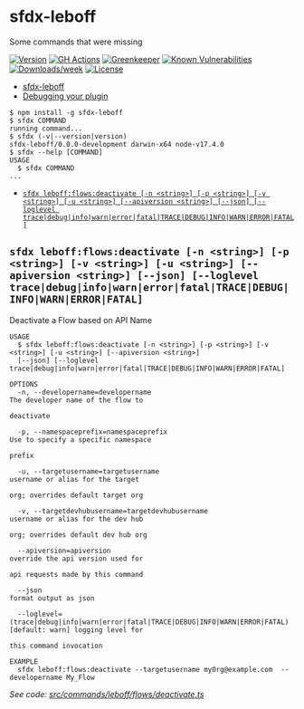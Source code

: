 # sfdx-leboff

Some commands that were missing

[![Version](https://img.shields.io/npm/v/sfdx-leboff.svg)](https://npmjs.org/package/sfdx-leboff)
[![GH Actions](https://github.com/leboff/sfdx-leboff/actions/workflows/release.yml/badge.svg)](https://github.com/leboff/sfdx-leboff/actions)
[![Greenkeeper](https://badges.greenkeeper.io/leboff/sfdx-leboff.svg)](https://greenkeeper.io/)
[![Known Vulnerabilities](https://snyk.io/test/github/leboff/sfdx-leboff/badge.svg)](https://snyk.io/test/github/leboff/sfdx-leboff)
[![Downloads/week](https://img.shields.io/npm/dw/sfdx-leboff.svg)](https://npmjs.org/package/sfdx-leboff)
[![License](https://img.shields.io/npm/l/sfdx-leboff.svg)](https://github.com/leboff/sfdx-leboff/blob/master/package.json)

<!-- toc -->

- [sfdx-leboff](#sfdx-leboff)
- [Debugging your plugin](#debugging-your-plugin)
  <!-- tocstop -->
    <!-- install -->
    <!-- usage -->

```sh-session
$ npm install -g sfdx-leboff
$ sfdx COMMAND
running command...
$ sfdx (-v|--version|version)
sfdx-leboff/0.0.0-development darwin-x64 node-v17.4.0
$ sfdx --help [COMMAND]
USAGE
  $ sfdx COMMAND
...
```

<!-- usagestop -->
<!-- commands -->

- [`sfdx leboff:flows:deactivate [-n <string>] [-p <string>] [-v <string>] [-u <string>] [--apiversion <string>] [--json] [--loglevel trace|debug|info|warn|error|fatal|TRACE|DEBUG|INFO|WARN|ERROR|FATAL]`](#sfdx-leboffflowsdeactivate--n-string--p-string--v-string--u-string---apiversion-string---json---loglevel-tracedebuginfowarnerrorfataltracedebuginfowarnerrorfatal)

## `sfdx leboff:flows:deactivate [-n <string>] [-p <string>] [-v <string>] [-u <string>] [--apiversion <string>] [--json] [--loglevel trace|debug|info|warn|error|fatal|TRACE|DEBUG|INFO|WARN|ERROR|FATAL]`

Deactivate a Flow based on API Name

```
USAGE
  $ sfdx leboff:flows:deactivate [-n <string>] [-p <string>] [-v <string>] [-u <string>] [--apiversion <string>]
  [--json] [--loglevel trace|debug|info|warn|error|fatal|TRACE|DEBUG|INFO|WARN|ERROR|FATAL]

OPTIONS
  -n, --developername=developername                                                 The developer name of the flow to
                                                                                    deactivate

  -p, --namespaceprefix=namespaceprefix                                             Use to specify a specific namespace
                                                                                    prefix

  -u, --targetusername=targetusername                                               username or alias for the target
                                                                                    org; overrides default target org

  -v, --targetdevhubusername=targetdevhubusername                                   username or alias for the dev hub
                                                                                    org; overrides default dev hub org

  --apiversion=apiversion                                                           override the api version used for
                                                                                    api requests made by this command

  --json                                                                            format output as json

  --loglevel=(trace|debug|info|warn|error|fatal|TRACE|DEBUG|INFO|WARN|ERROR|FATAL)  [default: warn] logging level for
                                                                                    this command invocation

EXAMPLE
  sfdx leboff:flows:deactivate --targetusername myOrg@example.com  --developername My_Flow
```

_See code: [src/commands/leboff/flows/deactivate.ts](https://github.com/leboff/sfdx-leboff/blob/v0.0.0-development/src/commands/leboff/flows/deactivate.ts)_

<!-- commandsstop -->
